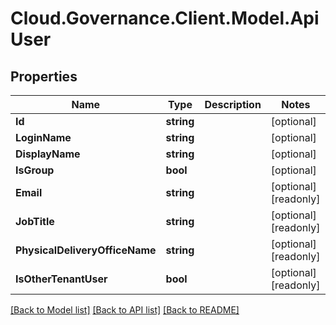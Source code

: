 # Cloud.Governance.Client.Model.ApiUser
## Properties

Name | Type | Description | Notes
------------ | ------------- | ------------- | -------------
**Id** | **string** |  | [optional] 
**LoginName** | **string** |  | [optional] 
**DisplayName** | **string** |  | [optional] 
**IsGroup** | **bool** |  | [optional] 
**Email** | **string** |  | [optional] [readonly] 
**JobTitle** | **string** |  | [optional] [readonly] 
**PhysicalDeliveryOfficeName** | **string** |  | [optional] [readonly] 
**IsOtherTenantUser** | **bool** |  | [optional] [readonly] 

[[Back to Model list]](../README.md#documentation-for-models) [[Back to API list]](../README.md#documentation-for-api-endpoints) [[Back to README]](../README.md)

